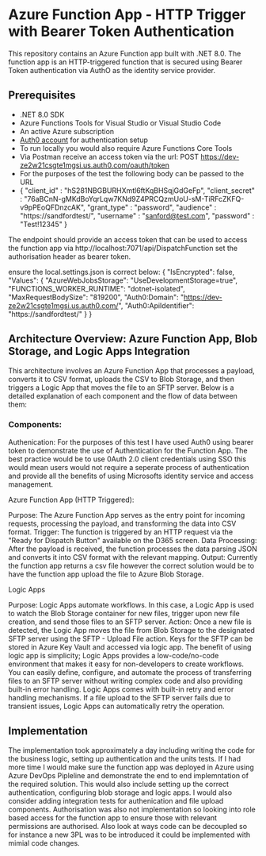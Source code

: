 # Azure Function App - HTTP Trigger with Bearer Token Authentication

This repository contains an Azure Function app built with .NET 8.0. The function app is an HTTP-triggered function that is secured using Bearer Token authentication via AuthO as the identity service provider.

## Prerequisites

- .NET 8.0 SDK
- Azure Functions Tools for Visual Studio or Visual Studio Code
- An active Azure subscription
- [Auth0 account](https://auth0.com/) for authentication setup
- To run locally you would also require Azure Functions Core Tools
- Via Postman receive an access token via the url: POST https://dev-ze2w21csgte1mgsi.us.auth0.com/oauth/token
- For the purposes of the test the following body can be passed to the URL
- {
    "client_id" : "hS281NBGBURHXmtl6ftKqBHSqjGdGeFp",
    "client_secret" : "76aBCnN-gMKdBoYqrLqw7KNd9Z4PRCQzmUoU-sM-TiRFcZKFQ-v9pPEoQFDnzcAK",
    "grant_type" : "password",
    "audience" : "https://sandfordtest/",
    "username" : "sanford@test.com",
    "password" : "Test!12345"
}

The endpoint should provide an access token that can be used to access the function app via http://localhost:7071/api/DispatchFunction
set the authorisation header as bearer token.

ensure the local.settings.json is correct below:
{
    "IsEncrypted": false,
  "Values": {
    "AzureWebJobsStorage": "UseDevelopmentStorage=true",
    "FUNCTIONS_WORKER_RUNTIME": "dotnet-isolated",
    "MaxRequestBodySize": "819200",
    "Auth0:Domain": "https://dev-ze2w21csgte1mgsi.us.auth0.com/",
    "Auth0:ApiIdentifier": "https://sandfordtest/"
  }
}

## Architecture Overview: Azure Function App, Blob Storage, and Logic Apps Integration
This architecture involves an Azure Function App that processes a payload, converts it to CSV format, uploads the CSV to Blob Storage, and then triggers a 
Logic App that moves the file to an SFTP server. 
Below is a detailed explanation of each component and the flow of data between them:

### Components:

Authenication:
For the purposes of this test I have used Auth0 using bearer token to demonstrate the use of Authentication for the Function App. The best practice would be to use
0Auth 2.0 client credentials using SSO this would mean users would not require a seperate process of authentication and provide all the benefits of using Microsofts
identity service and access management.

Azure Function App (HTTP Triggered):

Purpose: The Azure Function App serves as the entry point for incoming requests, processing the payload, and transforming the data into CSV format.
Trigger: The function is triggered by an HTTP request via the "Ready for Dispatch Button" available on the D365 screen.
Data Processing: After the payload is received, the function processes the data parsing JSON and converts it into CSV format with the relevant mapping.
Output: Currently the function app returns a csv file however the correct solution would be to have the function app upload the file to Azure Blob Storage.

Logic Apps

Purpose: Logic Apps automate workflows. In this case, a Logic App is used to watch the Blob Storage container for new files, trigger upon new file creation, and send those files to an SFTP server.
Action: Once a new file is detected, the Logic App moves the file from Blob Storage to the designated SFTP server using the SFTP - Upload File action. 
Keys for the SFTP can be stored in Azure Key Vault and accessed via logic app. 
The benefit of using logic app is simplicity; Logic Apps provides a low-code/no-code environment that makes it easy for non-developers to create workflows. 
You can easily define, configure, and automate the process of transferring files to an SFTP server without writing complex code and also 
providing built-in error handling. Logic Apps comes with built-in retry and error handling mechanisms. If a file upload to the SFTP server fails due to transient issues, Logic Apps can automatically retry the operation. 

## Implementation

The implementation took approximately a day including writing the code for the business logic, setting up authentication and the units tests. 
If I had more time I would make sure the function app was deployed in Azure using Azure DevOps Pipleline and demonstrate the end to end implemntation of the required solution. This would also include setting up the correct authentication, configuring blob storage and logic apps. I would also consider adding integration tests for authenication and file upload components. Authorisation was also not implementation so looking into role based access for the function app to ensure those with relevant permissions are authorised. Also look at ways code can be decoupled so for instance a new 3PL was to be introduced it could be implemented with mimial code changes.
